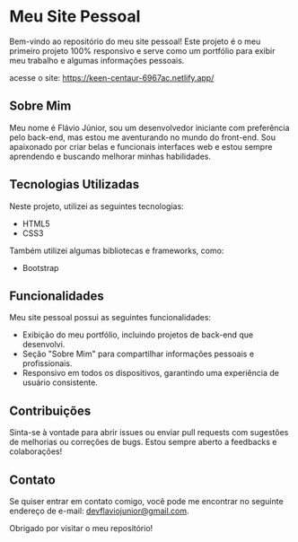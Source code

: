 # Meu Site Pessoal

Bem-vindo ao repositório do meu site pessoal! Este projeto é o meu primeiro projeto 100% responsivo e serve como um portfólio para exibir meu trabalho e algumas informações pessoais.

acesse o site: https://keen-centaur-6967ac.netlify.app/

## Sobre Mim

Meu nome é Flávio Júnior, sou um desenvolvedor iniciante com preferência pelo back-end, mas estou me aventurando no mundo do front-end. Sou apaixonado por criar belas e funcionais interfaces web e estou sempre aprendendo e buscando melhorar minhas habilidades.

## Tecnologias Utilizadas

Neste projeto, utilizei as seguintes tecnologias:

- HTML5
- CSS3

Também utilizei algumas bibliotecas e frameworks, como:

- Bootstrap

## Funcionalidades

Meu site pessoal possui as seguintes funcionalidades:

- Exibição do meu portfólio, incluindo projetos de back-end que desenvolvi.
- Seção "Sobre Mim" para compartilhar informações pessoais e profissionais.
- Responsivo em todos os dispositivos, garantindo uma experiência de usuário consistente.

## Contribuições

Sinta-se à vontade para abrir issues ou enviar pull requests com sugestões de melhorias ou correções de bugs. Estou sempre aberto a feedbacks e colaborações!

## Contato

Se quiser entrar em contato comigo, você pode me encontrar no seguinte endereço de e-mail: devflaviojunior@gmail.com.

Obrigado por visitar o meu repositório!

